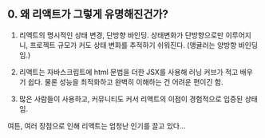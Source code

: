 ## 0. 왜 리액트가 그렇게 유명해진건가? 

1. 리액트의 명시적인 상태 변경, 단방향 바인딩. 상태변화가 단방향으로만 이루어지니, 프로젝트 규모가 커도 상태 변화를 추적하기 쉬워진다. (앵귤러는 양방향 바인딩임.)

2. 리액트는 자바스크립트에 html 문법을 더한 JSX를 사용해 러닝 커브가 적고 배우기 쉽다. 물론 성능을 최적화하고 완벽히 이해하는 건 어려운 편이긴 함.

3. 많은 사람들이 사용하고, 커뮤니티도 커서 리액트의 이점이 경험적으로 입증된 상태임.

여튼, 여러 장점으로 인해 리액트는 엄청난 인기를 끌고 있다...

